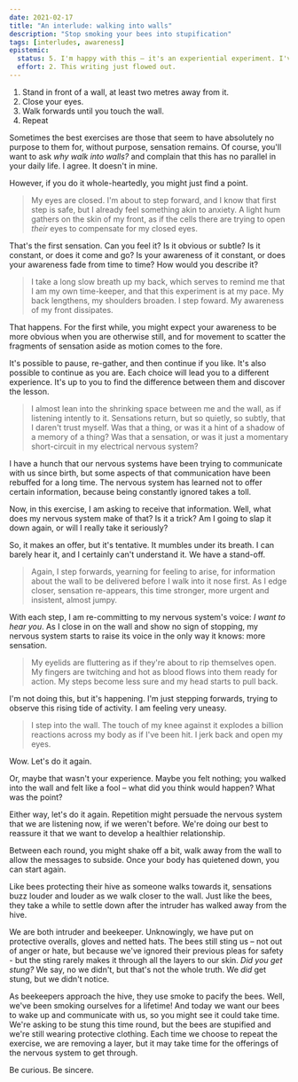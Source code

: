 ```yaml
---
date: 2021-02-17
title: "An interlude: walking into walls"
description: "Stop smoking your bees into stupification"
tags: [interludes, awareness]
epistemic:
  status: 5. I'm happy with this – it's an experiential experiment. I've done my bit, so it's time for you to do yours.
  effort: 2. This writing just flowed out.
---
```


1. Stand in front of a wall, at least two metres away from it.
1. Close your eyes.
1. Walk forwards until you touch the wall.
1. Repeat

Sometimes the best exercises are those that seem to have absolutely no purpose to them for, without purpose, sensation remains. Of course, you'll want to ask _why walk into walls?_ and complain that this has no parallel in your daily life. I agree. It doesn't in mine.

However, if you do it whole-heartedly, you might just find a point.

> My eyes are closed. I'm about to step forward, and I know that first step is safe, but I already feel something akin to anxiety. A light hum gathers on the skin of my front, as if the cells there are trying to open _their_ eyes to compensate for my closed eyes.

That's the first sensation. Can you feel it? Is it obvious or subtle? Is it constant, or does it come and go? Is your awareness of it constant, or does your awareness fade from time to time? How would you describe it?

> I take a long slow breath up my back, which serves to remind me that I am my own time-keeper, and that this experiment is at my pace. My back lengthens, my shoulders broaden. I step foward. My awareness of my front dissipates.

That happens. For the first while, you might expect your awareness to be more obvious when you are otherwise still, and for movement to scatter the fragments of sensation aside as motion comes to the fore.

It's possible to pause, re-gather, and then continue if you like. It's also possible to continue as you are. Each choice will lead you to a different experience. It's up to you to find the difference between them and discover the lesson.

> I almost lean into the shrinking space between me and the wall, as if listening intently to it. Sensations return, but so quietly, so subtly, that I daren't trust myself. Was that a thing, or was it a hint of a shadow of a memory of a thing? Was that a sensation, or was it just a momentary short-circuit in my electrical nervous system?

I have a hunch that our nervous systems have been trying to communicate with us since birth, but some aspects of that communication have been rebuffed for a long time. The nervous system has learned not to offer certain information, because being constantly ignored takes a toll.

Now, in this exercise, I am asking to receive that information. Well, what does my nervous system make of that? Is it a trick? Am I going to slap it down again, or will I really take it seriously?

So, it makes an offer, but it's tentative. It mumbles under its breath. I can barely hear it, and I certainly can't understand it. We have a stand-off.

> Again, I step forwards, yearning for feeling to arise, for information about the wall to be delivered before I walk into it nose first. As I edge closer, sensation re-appears, this time stronger, more urgent and insistent, almost jumpy.

With each step, I am re-committing to my nervous system's voice: _I want to hear you_. As I close in on the wall and show no sign of stopping, my nervous system starts to raise its voice in the only way it knows: more sensation.

> My eyelids are fluttering as if they're about to rip themselves open. My fingers are twitching and hot as blood flows into them ready for action. My steps become less sure and my head starts to pull back.

I'm not doing this, but it's happening. I'm just stepping forwards, trying to observe this rising tide of activity. I am feeling very uneasy.

> I step into the wall. The touch of my knee against it explodes a billion reactions across my body as if I've been hit. I jerk back and open my eyes.

Wow. Let's do it again.

Or, maybe that wasn't your experience. Maybe you felt nothing; you walked into the wall and felt like a fool – what did you think would happen? What was the point?

Either way, let's do it again. Repetition might persuade the nervous system that we are listening now, if we weren't before. We're doing our best to reassure it that we want to develop a healthier relationship.

Between each round, you might shake off a bit, walk away from the wall to allow the messages to subside. Once your body has quietened down, you can start again.

Like bees protecting their hive as someone walks towards it, sensations buzz louder and louder as we walk closer to the wall. Just like the bees, they take a while to settle down after the intruder has walked away from the hive.

We are both intruder and beekeeper. Unknowingly, we have put on protective overalls, gloves and netted hats. The bees still sting us – not out of anger or hate, but because we've ignored their previous pleas for safety - but the sting rarely makes it through all the layers to our skin. _Did you get stung?_ We say, no we didn't, but that's not the whole truth. We _did_ get stung, but we didn't notice.

As beekeepers approach the hive, they use smoke to pacify the bees. Well, we've been smoking ourselves for a lifetime! And today we want our bees to wake up and communicate with us, so you might see it could take time. We're asking to be stung this time round, but the bees are stupified and we're still wearing protective clothing. Each time we choose to repeat the exercise, we are removing a layer, but it may take time for the offerings of the nervous system to get through.

Be curious. Be sincere.
